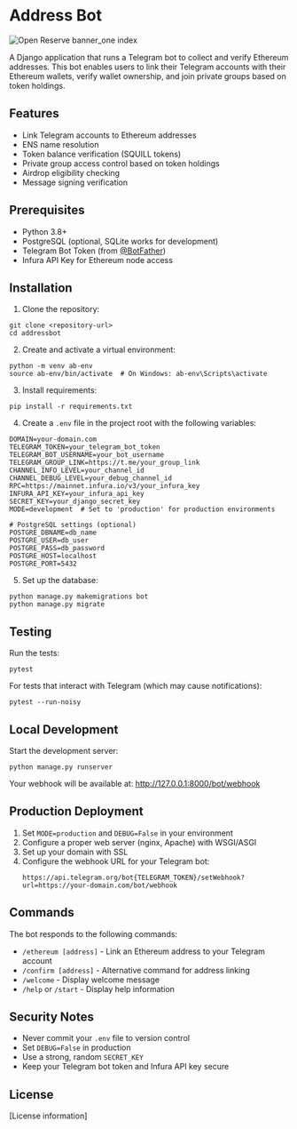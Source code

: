 # Address Bot
![Open Reserve banner_one index](https://github.com/user-attachments/assets/371f6b9b-fb5c-4c0b-aa83-ae881671380b)

A Django application that runs a Telegram bot to collect and verify Ethereum addresses. This bot enables users to link their Telegram accounts with their Ethereum wallets, verify wallet ownership, and join private groups based on token holdings.

## Features

- Link Telegram accounts to Ethereum addresses
- ENS name resolution
- Token balance verification (SQUILL tokens)
- Private group access control based on token holdings
- Airdrop eligibility checking
- Message signing verification

## Prerequisites

- Python 3.8+
- PostgreSQL (optional, SQLite works for development)
- Telegram Bot Token (from [@BotFather](https://t.me/BotFather))
- Infura API Key for Ethereum node access

## Installation

1. Clone the repository:
```
git clone <repository-url>
cd addressbot
```

2. Create and activate a virtual environment:
```
python -m venv ab-env
source ab-env/bin/activate  # On Windows: ab-env\Scripts\activate
```

3. Install requirements:
```
pip install -r requirements.txt
```

4. Create a `.env` file in the project root with the following variables:
```
DOMAIN=your-domain.com
TELEGRAM_TOKEN=your_telegram_bot_token
TELEGRAM_BOT_USERNAME=your_bot_username
TELEGRAM_GROUP_LINK=https://t.me/your_group_link
CHANNEL_INFO_LEVEL=your_channel_id
CHANNEL_DEBUG_LEVEL=your_debug_channel_id
RPC=https://mainnet.infura.io/v3/your_infura_key
INFURA_API_KEY=your_infura_api_key
SECRET_KEY=your_django_secret_key
MODE=development  # Set to 'production' for production environments

# PostgreSQL settings (optional)
POSTGRE_DBNAME=db_name
POSTGRE_USER=db_user
POSTGRE_PASS=db_password
POSTGRE_HOST=localhost
POSTGRE_PORT=5432
```

5. Set up the database:
```
python manage.py makemigrations bot
python manage.py migrate
```

## Testing

Run the tests:
```
pytest
```

For tests that interact with Telegram (which may cause notifications):
```
pytest --run-noisy
```

## Local Development

Start the development server:
```
python manage.py runserver
```

Your webhook will be available at: http://127.0.0.1:8000/bot/webhook

## Production Deployment

1. Set `MODE=production` and `DEBUG=False` in your environment
2. Configure a proper web server (nginx, Apache) with WSGI/ASGI
3. Set up your domain with SSL
4. Configure the webhook URL for your Telegram bot:
   ```
   https://api.telegram.org/bot{TELEGRAM_TOKEN}/setWebhook?url=https://your-domain.com/bot/webhook
   ```

## Commands

The bot responds to the following commands:
- `/ethereum [address]` - Link an Ethereum address to your Telegram account
- `/confirm [address]` - Alternative command for address linking
- `/welcome` - Display welcome message
- `/help` or `/start` - Display help information

## Security Notes

- Never commit your `.env` file to version control
- Set `DEBUG=False` in production
- Use a strong, random `SECRET_KEY`
- Keep your Telegram bot token and Infura API key secure

## License

[License information]

